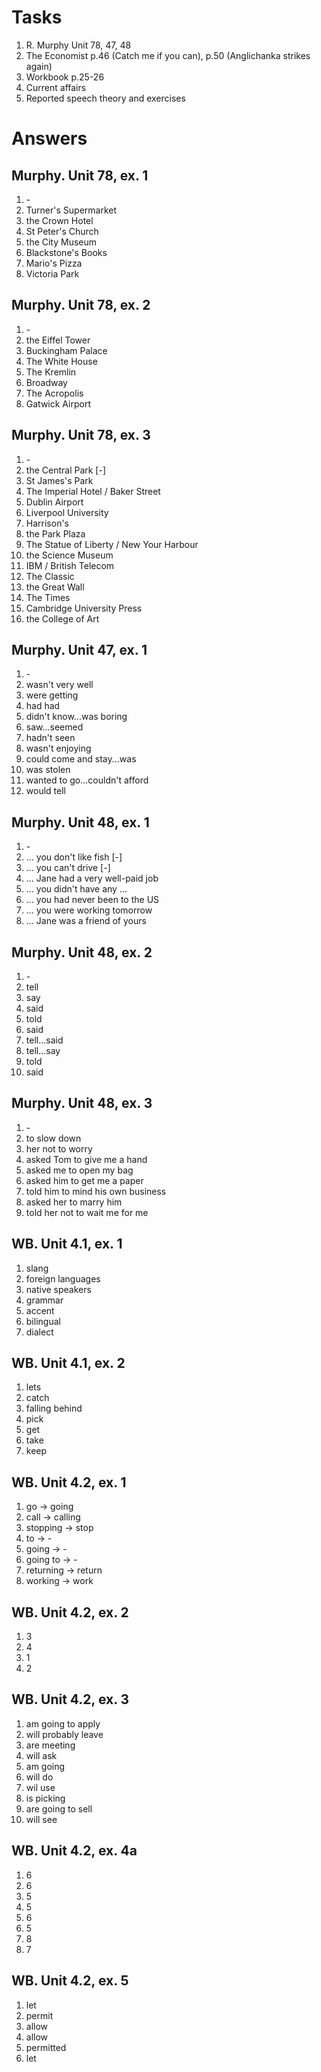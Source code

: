 # Tasks
1. R. Murphy Unit 78, 47, 48
2. The Economist p.46 (Catch me if you can), p.50 (Anglichanka strikes again)
3. Workbook p.25-26
4. Current affairs
5. Reported speech theory and exercises

# Answers
## Murphy. Unit 78, ex. 1
1. \-
2. Turner's Supermarket
3. the Crown Hotel
4. St Peter's Church
5. the City Museum
6. Blackstone's Books
7. Mario's Pizza
8. Victoria Park

## Murphy. Unit 78, ex. 2
1. \-
2. the Eiffel Tower
3. Buckingham Palace
4. The White House
5. The Kremlin
6. Broadway
7. The Acropolis
8. Gatwick Airport

## Murphy. Unit 78, ex. 3
1. \-
2. the Central Park [-]
3. St James's Park
4. The Imperial Hotel / Baker Street
5. Dublin Airport
6. Liverpool University
7. Harrison's
8. the Park Plaza
9. The Statue of Liberty / New Your Harbour
10. the Science Museum
11. IBM / British Telecom
12. The Classic
13. the Great Wall
14. The Times
15. Cambridge University Press
16. the College of Art

## Murphy. Unit 47, ex. 1
1. \-
2. wasn't very well
3. were getting
4. had had
5. didn't know...was boring
6. saw...seemed
7. hadn't seen
8. wasn't enjoying
9. could come and stay...was
10. was stolen
11. wanted to go...couldn't afford
12. would tell

## Murphy. Unit 48, ex. 1
1. \-
2. ... you don't like fish [-]
3. ... you can't drive [-]
4. ... Jane had a very well-paid job
5. ... you didn't have any ...
6. ... you had never been to the US
7. ... you were working  tomorrow
8. ... Jane was a friend of yours

## Murphy. Unit 48, ex. 2
1. \-
2. tell
3. say
4. said
5. told
6. said
7. tell...said
8. tell...say
9. told
10. said

## Murphy. Unit 48, ex. 3
1. \-
2. to slow down
3. her not to worry
4. asked Tom to give me a hand
5. asked me to open my bag
6. asked him to get me a paper
7. told him to mind his own business
8. asked her to marry him
9. told her not to wait me for me

## WB. Unit 4.1, ex. 1
1. slang
2. foreign languages
3. native speakers
4. grammar
5. accent
6. bilingual
7. dialect

## WB. Unit 4.1, ex. 2
1. lets
2. catch
3. falling behind
4. pick
5. get
6. take
7. keep

## WB. Unit 4.2, ex. 1
1. go -> going
2. call -> calling
3. stopping -> stop
4. to -> \-
5. going -> \-
6. going to -> \-
7. returning -> return
8. working -> work

## WB. Unit 4.2, ex. 2
1. 3
2. 4
3. 1
4. 2

## WB. Unit 4.2, ex. 3
1. am going to apply
2. will probably leave
3. are meeting
4. will ask
5. am going
6. will do
7. wil use
8. is picking
9. are going to sell
10. will see

## WB. Unit 4.2, ex. 4a
1. 6
2. 6
3. 5
4. 5
5. 6
6. 5
7. 8
8. 7

## WB. Unit 4.2, ex. 5
1. let
2. permit
3. allow
4. allow
5. permitted
6. let
